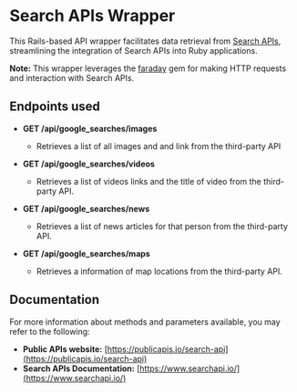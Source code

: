 # Search APIs Wrapper

This Rails-based API wrapper facilitates data retrieval from [Search APIs](https://www.searchapi.io/), streamlining the integration of Search APIs into Ruby applications.

**Note:** This wrapper leverages the [faraday](https://github.com/lostisland/faraday) gem for making HTTP requests and interaction with Search APIs.

## Endpoints used

* **GET /api/google_searches/images**
  - Retrieves a list of all images and and link from the third-party API

* **GET /api/google_searches/videos**
  - Retrieves a list of videos links and the title of video from the third-party API.

* **GET /api/google_searches/news**
  - Retrieves a list of news articles for that person from the third-party API.

* **GET /api/google_searches/maps**
  - Retrieves a information of map locations  from the third-party API.


## Documentation
  For more information about methods and parameters available, you may refer to the following: 
 
- **Public APIs website:** [https://publicapis.io/search-api](https://publicapis.io/search-api)
- **Search APIs Documentation:** [https://www.searchapi.io/](https://www.searchapi.io/)

